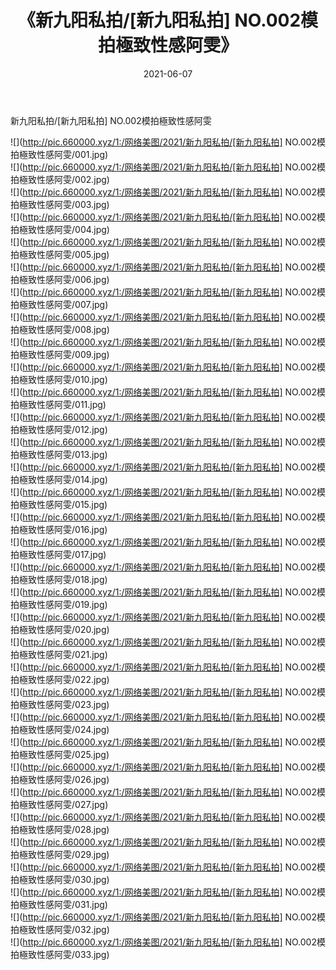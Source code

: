 ﻿---
layout: post
title:  《新九阳私拍/[新九阳私拍] NO.002模拍極致性感阿雯》
date:   2021-06-07
img: http://pic.660000.xyz/1:/网络美图/2021/新九阳私拍/[新九阳私拍] NO.002模拍極致性感阿雯/000.jpg
categories: [美女, 清纯, 唯美]
---

新九阳私拍/[新九阳私拍] NO.002模拍極致性感阿雯

 ![](http://pic.660000.xyz/1:/网络美图/2021/新九阳私拍/[新九阳私拍] NO.002模拍極致性感阿雯/001.jpg) <br>![](http://pic.660000.xyz/1:/网络美图/2021/新九阳私拍/[新九阳私拍] NO.002模拍極致性感阿雯/002.jpg) <br>![](http://pic.660000.xyz/1:/网络美图/2021/新九阳私拍/[新九阳私拍] NO.002模拍極致性感阿雯/003.jpg) <br>![](http://pic.660000.xyz/1:/网络美图/2021/新九阳私拍/[新九阳私拍] NO.002模拍極致性感阿雯/004.jpg) <br>![](http://pic.660000.xyz/1:/网络美图/2021/新九阳私拍/[新九阳私拍] NO.002模拍極致性感阿雯/005.jpg) <br>![](http://pic.660000.xyz/1:/网络美图/2021/新九阳私拍/[新九阳私拍] NO.002模拍極致性感阿雯/006.jpg) <br>![](http://pic.660000.xyz/1:/网络美图/2021/新九阳私拍/[新九阳私拍] NO.002模拍極致性感阿雯/007.jpg) <br>![](http://pic.660000.xyz/1:/网络美图/2021/新九阳私拍/[新九阳私拍] NO.002模拍極致性感阿雯/008.jpg) <br>![](http://pic.660000.xyz/1:/网络美图/2021/新九阳私拍/[新九阳私拍] NO.002模拍極致性感阿雯/009.jpg) <br>![](http://pic.660000.xyz/1:/网络美图/2021/新九阳私拍/[新九阳私拍] NO.002模拍極致性感阿雯/010.jpg) <br>![](http://pic.660000.xyz/1:/网络美图/2021/新九阳私拍/[新九阳私拍] NO.002模拍極致性感阿雯/011.jpg) <br>![](http://pic.660000.xyz/1:/网络美图/2021/新九阳私拍/[新九阳私拍] NO.002模拍極致性感阿雯/012.jpg) <br>![](http://pic.660000.xyz/1:/网络美图/2021/新九阳私拍/[新九阳私拍] NO.002模拍極致性感阿雯/013.jpg) <br>![](http://pic.660000.xyz/1:/网络美图/2021/新九阳私拍/[新九阳私拍] NO.002模拍極致性感阿雯/014.jpg) <br>![](http://pic.660000.xyz/1:/网络美图/2021/新九阳私拍/[新九阳私拍] NO.002模拍極致性感阿雯/015.jpg) <br>![](http://pic.660000.xyz/1:/网络美图/2021/新九阳私拍/[新九阳私拍] NO.002模拍極致性感阿雯/016.jpg) <br>![](http://pic.660000.xyz/1:/网络美图/2021/新九阳私拍/[新九阳私拍] NO.002模拍極致性感阿雯/017.jpg) <br>![](http://pic.660000.xyz/1:/网络美图/2021/新九阳私拍/[新九阳私拍] NO.002模拍極致性感阿雯/018.jpg) <br>![](http://pic.660000.xyz/1:/网络美图/2021/新九阳私拍/[新九阳私拍] NO.002模拍極致性感阿雯/019.jpg) <br>![](http://pic.660000.xyz/1:/网络美图/2021/新九阳私拍/[新九阳私拍] NO.002模拍極致性感阿雯/020.jpg) <br>![](http://pic.660000.xyz/1:/网络美图/2021/新九阳私拍/[新九阳私拍] NO.002模拍極致性感阿雯/021.jpg) <br>![](http://pic.660000.xyz/1:/网络美图/2021/新九阳私拍/[新九阳私拍] NO.002模拍極致性感阿雯/022.jpg) <br>![](http://pic.660000.xyz/1:/网络美图/2021/新九阳私拍/[新九阳私拍] NO.002模拍極致性感阿雯/023.jpg) <br>![](http://pic.660000.xyz/1:/网络美图/2021/新九阳私拍/[新九阳私拍] NO.002模拍極致性感阿雯/024.jpg) <br>![](http://pic.660000.xyz/1:/网络美图/2021/新九阳私拍/[新九阳私拍] NO.002模拍極致性感阿雯/025.jpg) <br>![](http://pic.660000.xyz/1:/网络美图/2021/新九阳私拍/[新九阳私拍] NO.002模拍極致性感阿雯/026.jpg) <br>![](http://pic.660000.xyz/1:/网络美图/2021/新九阳私拍/[新九阳私拍] NO.002模拍極致性感阿雯/027.jpg) <br>![](http://pic.660000.xyz/1:/网络美图/2021/新九阳私拍/[新九阳私拍] NO.002模拍極致性感阿雯/028.jpg) <br>![](http://pic.660000.xyz/1:/网络美图/2021/新九阳私拍/[新九阳私拍] NO.002模拍極致性感阿雯/029.jpg) <br>![](http://pic.660000.xyz/1:/网络美图/2021/新九阳私拍/[新九阳私拍] NO.002模拍極致性感阿雯/030.jpg) <br>![](http://pic.660000.xyz/1:/网络美图/2021/新九阳私拍/[新九阳私拍] NO.002模拍極致性感阿雯/031.jpg) <br>![](http://pic.660000.xyz/1:/网络美图/2021/新九阳私拍/[新九阳私拍] NO.002模拍極致性感阿雯/032.jpg) <br>![](http://pic.660000.xyz/1:/网络美图/2021/新九阳私拍/[新九阳私拍] NO.002模拍極致性感阿雯/033.jpg) <br>